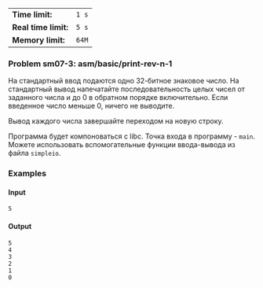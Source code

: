 |                      |       |
|----------------------|-------|
| **Time limit:**      | `1 s` |
| **Real time limit:** | `5 s` |
| **Memory limit:**    | `64M` |


### Problem sm07-3: asm/basic/print-rev-n-1

На стандартный ввод подаются одно 32-битное знаковое число. На
стандартный вывод напечатайте последовательность целых чисел от
заданного числа и до 0 в обратном порядке включительно. Если
введенное число меньше 0, ничего не выводите.

Вывод каждого числа завершайте переходом на новую строку.

Программа будет компоноваться с libc. Точка входа в программу -
`main`. Можете использовать вспомогательные функции ввода-вывода
из файла `simpleio`.

### Examples

#### Input

    
    
    5

#### Output

    
    
    5
    4
    3
    2
    1
    0

